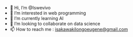 - 👋 Hi, I’m @Iswevivo
- 👀 I’m interested in web programming 
- 🌱 I’m currently learning AI
- 💞️ I’m looking to collaborate on data science 
- 📫 How to reach me : isakawakilongoeugene@gmail.com

<!---
Iswevivo/Iswevivo is a ✨ special ✨ repository because its `README.md` (this file) appears on your GitHub profile.
You can click the Preview link to take a look at your changes.
--->
